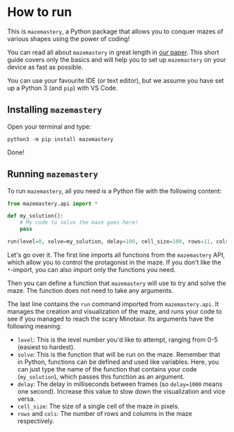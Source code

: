 # How to run
This is `mazemastery`, a Python package that allows you to conquer mazes of various shapes using the power of coding!

You can read all about `mazemastery` in great length in [our paper](linktoourpaper). This short guide covers only the basics and will help you to set up `mazemastery` on your device as fast as possible.

You can use your favourite IDE (or text editor), but we assume you have set up a Python 3 (and `pip`) with VS Code.

## Installing `mazemastery`
Open your terminal and type:
```
python3 -m pip install mazemastery
```
Done!

## Running `mazemastery`
To run `mazemastery`, all you need is a Python file with the following content:
```python
from mazemastery.api import *

def my_solution():
    # My code to solve the maze goes here!
    pass

run(level=0, solve=my_solution, delay=100, cell_size=100, rows=11, cols=11)
```
Let's go over it. The first line imports all functions from the `mazemastery` API, which allow you to control the protagonist in the maze. If you don't like the `*`-import, you can also import only the functions you need.

Then you can define a function that `mazemastery` will use to try and solve the maze. The function does not need to take any arguments.

The last line contains the `run` command imported from `mazemastery.api`. It manages the creation and visualization of the maze, and runs your code to see if you managed to reach the scary Minotaur. Its arguments have the following meaning:
- `level`: This is the level number you'd like to attempt, ranging from 0-5 (easiest to hardest).
- `solve`: This is the function that will be run on the maze. Remember that in Python, functions can be defined and used like variables. Here, you can just type the name of the function that contains your code (`my_solution`), which passes this function as an argument.
- `delay`: The delay in milliseconds between frames (so `delay=1000` means one second). Increase this value to slow down the visualization and vice versa.
- `cell_size`: The size of a single cell of the maze in pixels.
- `rows` and `cols`: The number of rows and columns in the maze respectively.
